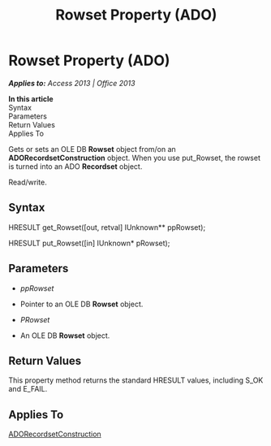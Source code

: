 ﻿---
title: Rowset Property (ADO)
TOCTitle: Rowset Property (ADO)
ms:assetid: 1a1cb3ef-8f3c-30c1-3eb0-8618fdcacd53
ms:mtpsurl: https://msdn.microsoft.com/en-us/library/JJ248946(v=office.15)
ms:contentKeyID: 48543515
ms.date: 09/18/2015
mtps_version: v=office.15
---

# Rowset Property (ADO)


_**Applies to:** Access 2013 | Office 2013_

**In this article**  
Syntax  
Parameters  
Return Values  
Applies To  

Gets or sets an OLE DB **Rowset** object from/on an **ADORecordsetConstruction** object. When you use put\_Rowset, the rowset is turned into an ADO **Recordset** object.

Read/write.

## Syntax

HRESULT get\_Rowset(\[out, retval\] IUnknown\*\* ppRowset);

HRESULT put\_Rowset(\[in\] IUnknown\* pRowset);

## Parameters

  - *ppRowset*

  - Pointer to an OLE DB **Rowset** object.

  - *PRowset*

  - An OLE DB **Rowset** object.

## Return Values

This property method returns the standard HRESULT values, including S\_OK and E\_FAIL.

## Applies To

[ADORecordsetConstruction](adorecordsetconstruction-interface-ado.md)

